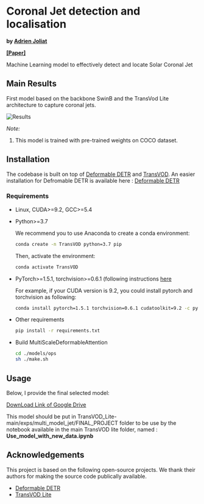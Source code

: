 # Coronal Jet detection and localisation

**by [Adrien Joliat](https://github.com/adrienjoliat)**  

**[[Paper]](./MLO_Semester_project_first_sub.pdf)**

Machine Learning model to effectively detect and locate Solar Coronal Jet


## Main Results
First model based on the backbone SwinB and the TransVod Lite architecture to capture coronal jets.

![Results](TransVOD/TransVOD_Lite-main/Animations/animation_690.gif)



*Note:*
1. This model is trained  with pre-trained weights on COCO dataset.


## Installation

The codebase is built on top of [Deformable DETR](https://github.com/fundamentalvision/Deformable-DETR) and [TransVOD](https://github.com/SJTU-LuHe/TransVOD). An easier installation for Defromable DETR is available here : [Deformable DETR](https://github.com/adrienjoliat/Deformable-DETR)

### Requirements

* Linux, CUDA>=9.2, GCC>=5.4
  
* Python>=3.7

    We recommend you to use Anaconda to create a conda environment:
    ```bash
    conda create -n TransVOD python=3.7 pip
    ```
    Then, activate the environment:
    ```bash
    conda activate TransVOD
    ```
  
* PyTorch>=1.5.1, torchvision>=0.6.1 (following instructions [here](https://pytorch.org/)

    For example, if your CUDA version is 9.2, you could install pytorch and torchvision as following:
    ```bash
    conda install pytorch=1.5.1 torchvision=0.6.1 cudatoolkit=9.2 -c pytorch
    ```
  
* Other requirements
    ```bash
    pip install -r requirements.txt
    ```

* Build MultiScaleDeformableAttention
    ```bash
    cd ./models/ops
    sh ./make.sh
    ```

## Usage
Below, I provide the final selected model:

[DownLoad Link of Google Drive](https://drive.google.com/file/d/1mrA1RFCxGWZrM9RSylFH9PVzlTUHb2Ra/view?usp=sharing)

This model should be put in TransVOD_Lite-main/exps/multi_model_jet/FINAL_PROJECT folder to be use by the notebook available in the main TransVOD lite folder, named : **Use_model_with_new_data.ipynb**

## Acknowledgements

This project is based on the following open-source projects. We thank their
authors for making the source code publically available.

* [Deformable DETR](https://github.com/fundamentalvision/Deformable-DETR)
* [TransVOD Lite](https://github.com/qianyuzqy/TransVOD_Lite)